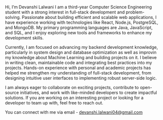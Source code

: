 Hi, I’m Devanshi Lalwani
I am a third-year Computer Science Engineering student with a strong interest in full-stack development and problem-solving. Passionate about building efficient and scalable web applications, I have experience working with technologies like React, Node.js, PostgreSQL, and MongoDB. My primary programming languages are Java, JavaScript, and SQL, and I enjoy exploring new tools and frameworks to enhance my development skills.

Currently, I am focused on advancing my backend development knowledge, particularly in system design and database optimization as well as improvin my knowledge about Machine Learning and building projects on it. I believe in writing clean, maintainable code and integrating best practices into my projects. Hands-on experience with personal and academic projects has helped me strengthen my understanding of full-stack development, from designing intuitive user interfaces to implementing robust server-side logic.

I am always eager to collaborate on exciting projects, contribute to open-source initiatives, and work with like-minded developers to create impactful solutions. If you are working on an interesting project or looking for a developer to team up with, feel free to reach out.

You can connect with me via email - devanshi.lalwani04@gmail.com
